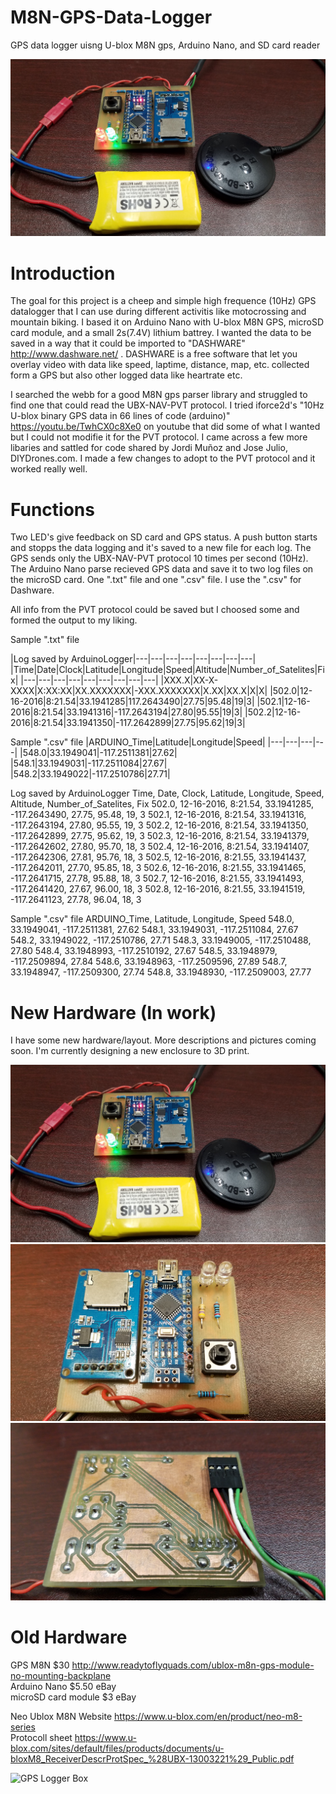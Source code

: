 # M8N-GPS-Data-Logger
GPS data logger uisng U-blox M8N gps, Arduino Nano, and SD card reader

<img alt="GPS Logger Box" src="https://github.com/anderssonemil/M8N-GPS-Data-Logger/blob/master/Component%20Assembly.jpg">


# Introduction
The goal for this project is a cheep and simple high frequence (10Hz) GPS datalogger that I can use during different activitis like motocrossing and mountain biking. I based it on Arduino Nano with U-blox M8N GPS, microSD card module, and a small 2s(7.4V) lithium battrey.
I wanted the data to be saved in a way that it could be imported to "DASHWARE"  http://www.dashware.net/ . DASHWARE is a free software that let you overlay video with data like speed, laptime, distance, map, etc. collected form a GPS but also other logged data like heartrate etc.

I searched the webb for a good M8N gps parser library and struggled to find one that could read the UBX-NAV-PVT protocol. I tried iforce2d's "10Hz U-blox binary GPS data in 66 lines of code (arduino)" https://youtu.be/TwhCX0c8Xe0  on youtube that did some of what I wanted but I could not modifie it for the PVT protocol. I came across a few more libaries and sattled for code shared by Jordi Muñoz and Jose Julio, DIYDrones.com. I made a few changes to adopt to the PVT protocol and it worked really well.

# Functions
Two LED's give feedback on SD card and GPS status.
A push button starts and stopps the data logging and it's saved to a new file for each log.
The GPS sends only the UBX-NAV-PVT protocol 10 times per second (10Hz).
The Arduino Nano parse  recieved GPS data and save it to two log files on the microSD card. One ".txt" file and one ".csv" file. I use the ".csv" for Dashware.

All info from the PVT protocol could be saved but I choosed some and formed the output to my liking.

Sample ".txt" file

|Log saved by ArduinoLogger|---|---|---|---|---|---|---|---|
|Time|Date|Clock|Latitude|Longitude|Speed|Altitude|Number_of_Satelites|Fix|
|---|---|---|---|---|---|---|---|---|
|XXX.X|XX-X-XXXX|X:XX:XX|XX.XXXXXXX|-XXX.XXXXXXX|X.XX|XX.X|X|X|
|502.0|12-16-2016|8:21.54|33.1941285|117.2643490|27.75|95.48|19|3|
|502.1|12-16-2016|8:21.54|33.1941316|-117.2643194|27.80|95.55|19|3|
|502.2|12-16-2016|8:21.54|33.1941350|-117.2642899|27.75|95.62|19|3|

Sample ".csv" file
|ARDUINO_Time|Latitude|Longitude|Speed|
|---|---|---|---|
|548.0|33.1949041|-117.2511381|27.62|
|548.1|33.1949031|-117.2511084|27.67|
|548.2|33.1949022|-117.2510786|27.71|



Log saved by ArduinoLogger
Time, Date, Clock, Latitude, Longitude, Speed, Altitude, Number_of_Satelites, Fix
502.0, 12-16-2016, 8:21.54, 33.1941285, -117.2643490, 27.75, 95.48, 19, 3
502.1, 12-16-2016, 8:21.54, 33.1941316, -117.2643194, 27.80, 95.55, 19, 3
502.2, 12-16-2016, 8:21.54, 33.1941350, -117.2642899, 27.75, 95.62, 19, 3
502.3, 12-16-2016, 8:21.54, 33.1941379, -117.2642602, 27.80, 95.70, 18, 3
502.4, 12-16-2016, 8:21.54, 33.1941407, -117.2642306, 27.81, 95.76, 18, 3
502.5, 12-16-2016, 8:21.55, 33.1941437, -117.2642011, 27.70, 95.85, 18, 3
502.6, 12-16-2016, 8:21.55, 33.1941465, -117.2641715, 27.78, 95.88, 18, 3
502.7, 12-16-2016, 8:21.55, 33.1941493, -117.2641420, 27.67, 96.00, 18, 3
502.8, 12-16-2016, 8:21.55, 33.1941519, -117.2641123, 27.78, 96.04, 18, 3

Sample ".csv" file
ARDUINO_Time, Latitude, Longitude, Speed
548.0, 33.1949041, -117.2511381, 27.62
548.1, 33.1949031, -117.2511084, 27.67
548.2, 33.1949022, -117.2510786, 27.71
548.3, 33.1949005, -117.2510488, 27.80
548.4, 33.1948993, -117.2510192, 27.67
548.5, 33.1948979, -117.2509894, 27.84
548.6, 33.1948963, -117.2509596, 27.89
548.7, 33.1948947, -117.2509300, 27.74
548.8, 33.1948930, -117.2509003, 27.77


# New Hardware (In work)
I have some new hardware/layout. More descriptions and pictures coming soon. I'm currently designing a new enclosure to 3D print.

<img alt="GPS Logger Box" src="https://github.com/anderssonemil/M8N-GPS-Data-Logger/blob/master/Component%20Assembly.jpg">

<img alt="GPS Logger Box" src="https://github.com/anderssonemil/M8N-GPS-Data-Logger/blob/master/Circuite%20Board%20Components.jpg">

<img alt="GPS Logger Box" src="https://github.com/anderssonemil/M8N-GPS-Data-Logger/blob/master/Circuite%20Board%20Traces.jpg">

# Old Hardware
GPS M8N $30 http://www.readytoflyquads.com/ublox-m8n-gps-module-no-mounting-backplane  
Arduino Nano $5.50 eBay  
microSD card module $3 eBay

Neo Ublox M8N
Website https://www.u-blox.com/en/product/neo-m8-series  
Protocoll sheet https://www.u-blox.com/sites/default/files/products/documents/u-bloxM8_ReceiverDescrProtSpec_%28UBX-13003221%29_Public.pdf 

<img alt="GPS Logger Box" src="https://github.com/anderssonemil/M8N-GPS-Data-Logger/blob/master/GPS%20Logger%20Assembly.jpg">


